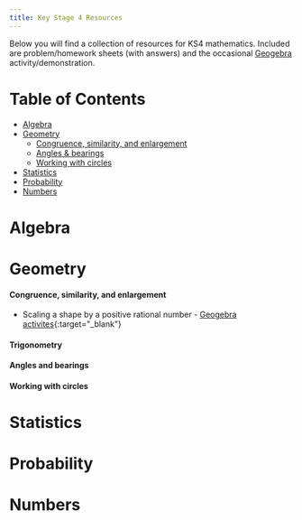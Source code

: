 ```yaml
---
title: Key Stage 4 Resources
---
```


Below you will find a collection of resources for KS4 mathematics. Included are problem/homework sheets (with answers) and the occasional [Geogebra](https://www.geogebra.org) activity/demonstration.

# Table of Contents
- [Algebra](#algebra)
- [Geometry](#geometry)
    - [Congruence, similarity, and enlargement](#congruence-similarity-and-enlargement)
    - [Angles & bearings](#angles-and-bearings)
    - [Working with circles](#working-with-circles)
- [Statistics](#statistics)
- [Probability](#probability)
- [Numbers](#numbers)

# Algebra

# Geometry

#### Congruence, similarity, and enlargement
- Scaling a shape by a positive rational number - [Geogebra activites](https://www.geogebra.org/m/ajecbavz){:target="_blank"}

#### Trigonometry

#### Angles and bearings

#### Working with circles

# Statistics

# Probability

# Numbers
